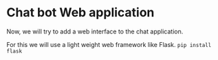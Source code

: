# Chat bot Web application

Now, we will try to add a web interface to the chat application.

For this we will use a light weight web framework like Flask. `pip install flask`
